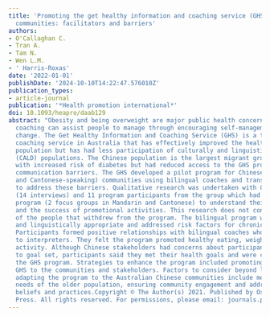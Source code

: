 ```yaml
---
title: 'Promoting the get healthy information and coaching service (GHS) in Australian-Chinese
  communities: facilitators and barriers'
authors:
- O'Callaghan C.
- Tran A.
- Tam N.
- Wen L.M.
- ' Harris-Roxas'
date: '2022-01-01'
publishDate: '2024-10-10T14:22:47.576010Z'
publication_types:
- article-journal
publication: '*Health promotion international*'
doi: 10.1093/heapro/daab129
abstract: "Obesity and being overweight are major public health concerns that health
  coaching can assist people to manage through encouraging self-management and behaviour
  change. The Get Healthy Information and Coaching Service (GHS) is a telephone health
  coaching service in Australia that has effectively improved the health of the general
  population but has had less participation of culturally and linguistically diverse
  (CALD) populations. The Chinese population is the largest migrant group in Australia
  with increased risk of diabetes but had reduced access to the GHS program due to
  communication barriers. The GHS developed a pilot program for Chinese (Mandarin
  and Cantonese-speaking) communities using bilingual coaches and translated material
  to address these barriers. Qualitative research was undertaken with Chinese stakeholders
  (14 interviews) and 11 program participants from the group which had completed the
  program (2 focus groups in Mandarin and Cantonese) to understand their experiences
  and the success of promotional activities. This research does not contain the experiences
  of the people that withdrew from the program. The bilingual program was culturally
  and linguistically appropriate and addressed risk factors for chronic conditions.
  Participants formed positive relationships with bilingual coaches who they preferred
  to interpreters. They felt the program promoted healthy eating, weight and physical
  activity. Although Chinese stakeholders had concerns about participants' ability
  to goal set, participants said they met their health goals and were committed to
  the GHS program. Strategies to enhance the program included promoting the bilingual
  GHS to the communities and stakeholders. Factors to consider beyond language in
  adapting the program to the Australian Chinese communities include meeting the heterogenous
  needs of the older population, ensuring community engagement and addressing cultural
  beliefs and practices.Copyright © The Author(s) 2021. Published by Oxford University
  Press. All rights reserved. For permissions, please email: journals.permissions@oup.com."
---
```

